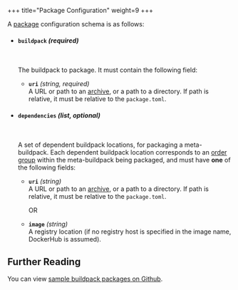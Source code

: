 +++
title="Package Configuration"
weight=9
+++

A [package][package] configuration schema is as follows:

- #### `buildpack` _(required)_
  <br>

  The buildpack to package. It must contain the following field:

  - **`uri`** _(string, required)_
    <br>
    A URL or path to an [archive][supported archives], or a path to a directory. If path is relative, it must be relative to the `package.toml`.

- #### `dependencies` _(list, optional)_
  <br>

  A set of dependent buildpack locations, for packaging a meta-buildpack. Each dependent buildpack location corresponds to an [order group][order group] within the meta-buildpack being packaged, and must have **one** of the following fields: 

  - **`uri`** _(string)_
    <br>
    A URL or path to an [archive][supported archives], or a path to a directory. If path is relative, it must be relative to the `package.toml`.

    OR

  - **`image`** _(string)_
    <br>
    A registry location (if no registry host is specified in the image name, DockerHub is assumed).

## Further Reading

You can view [sample buildpack packages on Github](https://github.com/buildpacks/samples/tree/master/packages).

[package]: /docs/concepts/components/buildpack#distribution
[supported archives]: /docs/reference/builder-config#supported-archives
[order group]: /docs/reference/buildpack-api/#schema